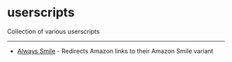 # userscripts
Collection of various userscripts

---

- [Always Smile](https://github.com/tobeannouncd/userscripts/raw/main/AlwaysSmile.user.js) - Redirects Amazon links to their Amazon Smile variant